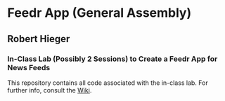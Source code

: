 # Feedr App (General Assembly)

## Robert Hieger

### In-Class Lab (Possibly 2 Sessions) to Create a Feedr App for News Feeds

This repository contains all code associated with the in-class lab. For further info,
consult the [Wiki]().

